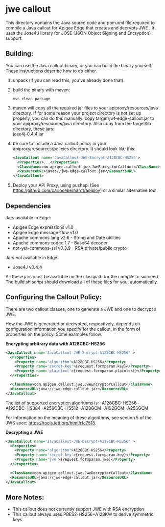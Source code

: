 # jwe callout

This directory contains the Java source code and pom.xml file required
to compile a Java callout for Apigee Edge that creates and decrypts JWE
. It uses the Jose4J library for JOSE (JSON Object Signing and
Encryption) support.

Building:
--------

You can use the Java callout binary, or you can build the binary yourself. 
These instructions describe how to do either. 

1. unpack (if you can read this, you've already done that).

2. build the binary with maven:  
   ```
   mvn clean package
   ```

3. maven will copy all the required jar files to your apiproxy/resources/java directory. 
   If for some reason your project directory is not set up properly, you can do this manually. 
   copy target/jwt-edge-callout.jar to your apiproxy/resources/java directory. 
   Also copy from the target/lib directory, these jars:  
     jose4j-0.4.4.jar

4. be sure to include a Java callout policy in your
   apiproxy/resources/policies directory. It should look like
   this:
    ```xml
    <JavaCallout name='JavaCallout-JWE-Encrypt-A128CBC-HS256'>
      <Properties>...</Properties>
      <ClassName>com.apigee.callout.jwe.JweEncryptorCallout</ClassName>
      <ResourceURL>java://jwe-edge-callout.jar</ResourceURL>
    </JavaCallout>
   ```

5. Deploy your API Proxy, using
   pushapi (See https://github.com/carloseberhardt/apiploy)
   or a similar alternative tool.



Dependencies
------------------

Jars available in Edge:   
 - Apigee Edge expressions v1.0
 - Apigee Edge message-flow v1.0
 - Apache commons lang v2.6 - String and Date utilities
 - Apache commons codec 1.7 - Base64 decoder
 - not-yet-commons-ssl v0.3.9 - RSA private/public crypto

Jars not available in Edge:
 - Jose4J v0.4.4

All these jars must be available on the classpath for the compile to
succeed. The build.sh script should download all of these files for
you, automatically.



Configuring the Callout Policy:
----------------------------

There are two callout classes, one to generate a JWE and one to decrypt
a JWE. 

How the JWE is generated or decrypted, respectively,
depends on configuration information you specify for the callout, in the
form of properties on the policy.  Some examples follow. 



**Encrypting arbitrary data with A128CBC-HS256**

```xml
<JavaCallout name='JavaCallout-JWE-Encrypt-A128CBC-HS256' >
  <Properties>
    <Property name="algorithm">A128CBC-HS256</Property>
    <Property name='secret-key'>{request.formparam.key}</Property>
    <Property name='plaintext'>{request.formparam.plaintext}</Property>
  </Properties>

  <ClassName>com.apigee.callout.jwe.JweEncryptorCallout</ClassName>
  <ResourceURL>java://jwe-edge-callout.jar</ResourceURL>
</JavaCallout>
```

The list of supported encryption algorithms is: 
-A128CBC-HS256
-A192CBC-HS384
-A256CBC-HS512
-A128GCM
-A192GCM
-A256GCM

For information on the meaning of these algorithms, see section 5 of the JWS spec: 
https://tools.ietf.org/html/rfc7518. 


**Decrypting a JWE**

```xml
<JavaCallout name='JavaCallout-JWE-Decrypt-A128CBC-HS256' >
  <Properties>
    <Property name="algorithm">A128CBC-HS256</Property>
    <Property name='secret-key'>{request.formparam.key}</Property>
    <Property name='jwe'>{request.formparam.jwe}</Property>
  </Properties>

  <ClassName>com.apigee.callout.jwe.JweDecryptorCallout</ClassName>
  <ResourceURL>java://jwe-edge-callout.jar</ResourceURL>
</JavaCallout>
```


More Notes:
--------

- This callout does not currently support JWE with RSA encryption
- This callout always uses PBES2-HS256+A128KW to derive symmetric keys. 




